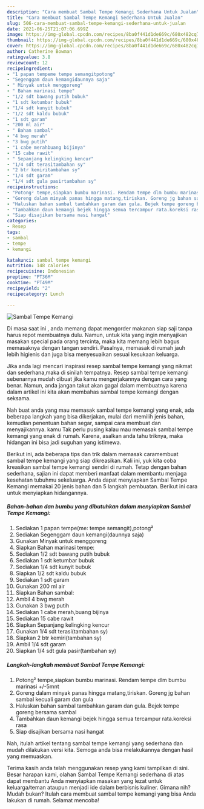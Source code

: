 ```yaml
---
description: "Cara membuat Sambal Tempe Kemangi Sederhana Untuk Jualan"
title: "Cara membuat Sambal Tempe Kemangi Sederhana Untuk Jualan"
slug: 506-cara-membuat-sambal-tempe-kemangi-sederhana-untuk-jualan
date: 2021-06-25T21:07:06.699Z
image: https://img-global.cpcdn.com/recipes/8ba0f441d1de669c/680x482cq70/sambal-tempe-kemangi-foto-resep-utama.jpg
thumbnail: https://img-global.cpcdn.com/recipes/8ba0f441d1de669c/680x482cq70/sambal-tempe-kemangi-foto-resep-utama.jpg
cover: https://img-global.cpcdn.com/recipes/8ba0f441d1de669c/680x482cq70/sambal-tempe-kemangi-foto-resep-utama.jpg
author: Catherine Bowman
ratingvalue: 3.8
reviewcount: 12
recipeingredient:
- "1 papan tempeme tempe semangitpotong"
- "Segenggam daun kemangidaunnya saja"
- " Minyak untuk menggoreng"
- " Bahan marinasi tempe"
- "1/2 sdt bawang putih bubuk"
- "1 sdt ketumbar bubuk"
- "1/4 sdt kunyit bubuk"
- "1/2 sdt kaldu bubuk"
- "1 sdt garam"
- "200 ml air"
- " Bahan sambal"
- "4 bwg merah"
- "3 bwg putih"
- "1 cabe merahbuang bijinya"
- "15 cabe rawit"
- " Sepanjang kelingking kencur"
- "1/4 sdt terasitambahan sy"
- "2 btr kemiritambahan sy"
- "1/4 sdt garam"
- "1/4 sdt gula pasirtambahan sy"
recipeinstructions:
- "Potong² tempe,siapkan bumbu marinasi. Rendam tempe dlm bumbu marinasi +/-5mnt"
- "Goreng dalam minyak panas hingga matang,tiriskan. Goreng jg bahan sambal kecuali garam dan gula"
- "Haluskan bahan sambal tambahkan garam dan gula. Bejek tempe goreng bersama sambal"
- "Tambahkan daun kemangi bejek hingga semua tercampur rata.koreksi rasa"
- "Siap disajikan bersama nasi hangat"
categories:
- Resep
tags:
- sambal
- tempe
- kemangi

katakunci: sambal tempe kemangi 
nutrition: 148 calories
recipecuisine: Indonesian
preptime: "PT36M"
cooktime: "PT49M"
recipeyield: "2"
recipecategory: Lunch

---
```



![Sambal Tempe Kemangi](https://img-global.cpcdn.com/recipes/8ba0f441d1de669c/680x482cq70/sambal-tempe-kemangi-foto-resep-utama.jpg)

Di masa  saat ini , anda memang dapat mengorder makanan siap saji tanpa harus repot membuatnya dulu. Namun, untuk kita yang ingin menyajikan masakan special pada orang tercinta, maka kita memang lebih bagus memasaknya dengan tangan sendiri. Pasalnya, memasak di rumah jauh lebih higienis dan juga bisa menyesuaikan sesuai kesukaan keluarga.

Jika anda lagi mencari inspirasi resep sambal tempe kemangi yang nikmat dan sederhana,maka di sinilah tempatnya. Resep sambal tempe kemangi  sebenarnya mudah dibuat jika kamu mengerjakannya dengan cara yang benar. Namun, anda jangan takut akan gagal dalam membuatnya 
karena dalam artikel ini kita akan membahas sambal tempe kemangi dengan seksama.  



Nah buat anda yang mau memasak sambal tempe kemangi yang enak, ada beberapa langkah yang bisa dikerjakan, mulai dari memilih jenis bahan, kemudian penentuan bahan segar, sampai cara membuat dan menyajikannya. kamu Tak perlu pusing kalau mau memasak sambal tempe kemangi yang enak di rumah. Karena, asalkan anda  tahu triknya, maka hidangan ini bisa jadi suguhan yang istimewa.

Berikut ini, ada beberapa tips dan trik dalam memasak caramembuat sambal tempe kemangi yang siap dikreasikan. Kali ini, yuk kita coba kreasikan sambal tempe kemangi sendiri di rumah. Tetap dengan bahan sederhana, sajian ini dapat memberi manfaat dalam membantu menjaga kesehatan tubuhmu sekeluarga. Anda dapat menyiapkan Sambal Tempe Kemangi memakai 20 jenis bahan dan 5 langkah pembuatan. Berikut ini cara untuk menyiapkan hidangannya.

<!--inarticleads1-->

##### Bahan-bahan dan bumbu yang dibutuhkan dalam menyiapkan Sambal Tempe Kemangi:

1. Sediakan 1 papan tempe(me: tempe semangit),potong²
1. Sediakan Segenggam daun kemangi(daunnya saja)
1. Gunakan  Minyak untuk menggoreng
1. Siapkan  Bahan marinasi tempe:
1. Sediakan 1/2 sdt bawang putih bubuk
1. Sediakan 1 sdt ketumbar bubuk
1. Sediakan 1/4 sdt kunyit bubuk
1. Siapkan 1/2 sdt kaldu bubuk
1. Sediakan 1 sdt garam
1. Gunakan 200 ml air
1. Siapkan  Bahan sambal:
1. Ambil 4 bwg merah
1. Gunakan 3 bwg putih
1. Sediakan 1 cabe merah,buang bijinya
1. Sediakan 15 cabe rawit
1. Siapkan  Sepanjang kelingking kencur
1. Gunakan 1/4 sdt terasi(tambahan sy)
1. Siapkan 2 btr kemiri(tambahan sy)
1. Ambil 1/4 sdt garam
1. Siapkan 1/4 sdt gula pasir(tambahan sy)




<!--inarticleads2-->

##### Langkah-langkah membuat Sambal Tempe Kemangi:

1. Potong² tempe,siapkan bumbu marinasi. Rendam tempe dlm bumbu marinasi +/-5mnt
1. Goreng dalam minyak panas hingga matang,tiriskan. Goreng jg bahan sambal kecuali garam dan gula
1. Haluskan bahan sambal tambahkan garam dan gula. Bejek tempe goreng bersama sambal
1. Tambahkan daun kemangi bejek hingga semua tercampur rata.koreksi rasa
1. Siap disajikan bersama nasi hangat




Nah, itulah artikel tentang  sambal tempe kemangi  yang sederhana dan mudah dilakukan versi kita. Semoga anda bisa melakukannya dengan hasil yang memuaskan. 

Terima kasih anda telah menggunakan resep yang kami tampilkan di sini. Besar harapan kami, olahan  Sambal Tempe Kemangi sederhana di atas dapat membantu Anda menyiapkan masakan yang lezat untuk keluarga/teman ataupun menjadi ide dalam berbisnis kuliner. Gimana nih? Mudah bukan? Itulah cara membuat sambal tempe kemangi yang bisa Anda lakukan di rumah. Selamat mencoba!

